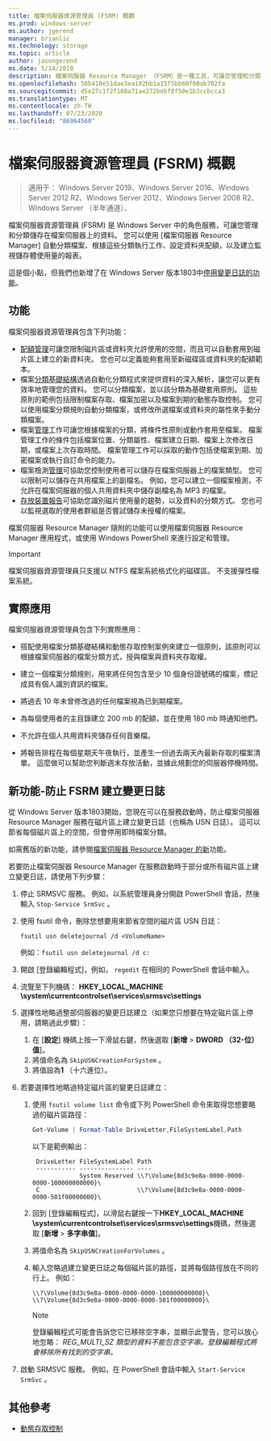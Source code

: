 ```yaml
---
title: 檔案伺服器資源管理員 (FSRM) 概觀
ms.prod: windows-server
ms.author: jgerend
manager: brianlic
ms.technology: storage
ms.topic: article
author: jasongerend
ms.date: 5/14/2018
description: 檔案伺服器 Resource Manager （FSRM）是一種工具，可讓您管理和分類 Windows Server 檔案伺服器上的資料。
ms.openlocfilehash: 58b410e51dae3ea102bb1a15f5bb60f00ab702fa
ms.sourcegitcommit: d5e27c1f2f168a71ae272bebf8f50e1b3ccbcca3
ms.translationtype: MT
ms.contentlocale: zh-TW
ms.lasthandoff: 07/23/2020
ms.locfileid: "86964560"
---
```

# <a name="file-server-resource-manager-fsrm-overview"></a>檔案伺服器資源管理員 (FSRM) 概觀

> 適用于： Windows Server 2019、Windows Server 2016、Windows Server 2012 R2、Windows Server 2012、Windows Server 2008 R2、Windows Server （半年通道）、

檔案伺服器資源管理員 (FSRM) 是 Windows Server 中的角色服務，可讓您管理和分類儲存在檔案伺服器上的資料。 您可以使用 [檔案伺服器 Resource Manager] 自動分類檔案、根據這些分類執行工作、設定資料夾配額，以及建立監視儲存體使用量的報表。

這是個小點，但我們也新增了在 Windows Server 版本1803中[停用變更日誌的功能](#whats-new)。

## <a name="features"></a>功能

檔案伺服器資源管理員包含下列功能：

-   [配額管理](quota-management.md)可讓您限制磁片區或資料夾允許使用的空間，而且可以自動套用到磁片區上建立的新資料夾。 您也可以定義能夠套用至新磁碟區或資料夾的配額範本。
-   檔案[分類基礎結構](classification-management.md)透過自動化分類程式來提供資料的深入解析，讓您可以更有效率地管理您的資料。 您可以分類檔案，並以該分類為基礎套用原則。 這些原則的範例包括限制檔案存取、檔案加密以及檔案到期的動態存取控制。 您可以使用檔案分類規則自動分類檔案，或修改所選檔案或資料夾的屬性來手動分類檔案。
-   檔案[管理](file-management-tasks.md)工作可讓您根據檔案的分類，將條件性原則或動作套用至檔案。 檔案管理工作的條件包括檔案位置、分類屬性、檔案建立日期、檔案上次修改日期，或檔案上次存取時間。 檔案管理工作可以採取的動作包括使檔案到期、加密檔案或執行自訂命令的能力。
-   檔案檢測[管理](file-screening-management.md)可協助您控制使用者可以儲存在檔案伺服器上的檔案類型。 您可以限制可以儲存在共用檔案上的副檔名。 例如，您可以建立一個檔案檢測，不允許在檔案伺服器的個人共用資料夾中儲存副檔名為 MP3 的檔案。
-   [存放裝置報告](storage-reports-management.md)可協助您識別磁片使用量的趨勢，以及資料的分類方式。 您也可以監視選取的使用者群組是否嘗試儲存未授權的檔案。

檔案伺服器 Resource Manager 隨附的功能可以使用檔案伺服器 Resource Manager 應用程式，或使用 Windows PowerShell 來進行設定和管理。

> [!IMPORTANT]
>  檔案伺服器資源管理員只支援以 NTFS 檔案系統格式化的磁碟區。 不支援彈性檔案系統。

## <a name="practical-applications"></a>實際應用
 檔案伺服器資源管理員包含下列實際應用：

-   搭配使用檔案分類基礎結構和動態存取控制案例來建立一個原則，該原則可以根據檔案伺服器的檔案分類方式，授與檔案與資料夾存取權。

-   建立一個檔案分類規則，用來將任何包含至少 10 個身份證號碼的檔案，標記成具有個人識別資訊的檔案。

-   將過去 10 年未曾修改過的任何檔案視為已到期檔案。

-   為每個使用者的主目錄建立 200 mb 的配額，並在使用 180 mb 時通知他們。

-   不允許在個人共用資料夾儲存任何音樂檔。

-   將報告排程在每個星期天午夜執行，並產生一份過去兩天內最新存取的檔案清單。 這麼做可以幫助您判斷週末存放活動，並據此規劃您的伺服器停機時間。

## <a name="whats-new---prevent-fsrm-from-creating-change-journals"></a><a name="whats-new"></a>新功能-防止 FSRM 建立變更日誌

從 Windows Server 版本1803開始，您現在可以在服務啟動時，防止檔案伺服器 Resource Manager 服務在磁片區上建立變更日誌（也稱為 USN 日誌）。 這可以節省每個磁片區上的空間，但會停用即時檔案分類。

如需舊版的新功能，請參閱[檔案伺服器 Resource Manager 的新](/previous-versions/windows/it-pro/windows-server-2012-R2-and-2012/dn383587(v=ws.11))功能。

若要防止檔案伺服器 Resource Manager 在服務啟動時于部分或所有磁片區上建立變更日誌，請使用下列步驟：

1. 停止 SRMSVC 服務。 例如，以系統管理員身分開啟 PowerShell 會話，然後輸入 `Stop-Service SrmSvc` 。
2. 使用 fsutil 命令，刪除您想要用來節省空間的磁片區 USN 日誌：

      ```
      fsutil usn deletejournal /d <VolumeName>
      ```
    例如：`fsutil usn deletejournal /d c:`

3. 開啟 [登錄編輯程式]，例如， `regedit` 在相同的 PowerShell 會話中輸入。
4. 流覽至下列機碼： **HKEY_LOCAL_MACHINE \system\currentcontrolset\services\srmsvc\settings**
5. 選擇性地略過整部伺服器的變更日誌建立（如果您只想要在特定磁片區上停用，請略過此步驟）：
    1. 在 [**設定**] 機碼上按一下滑鼠右鍵，然後選取 [**新增**  >  **DWORD （32-位）值**]。
    1. 將值命名為 `SkipUSNCreationForSystem` 。
    1. 將值設為**1** （十六進位）。
6. 若要選擇性地略過特定磁片區的變更日誌建立：
    1. 使用 `fsutil volume list` 命令或下列 PowerShell 命令來取得您想要略過的磁片區路徑：
        ```PowerShell
        Get-Volume | Format-Table DriveLetter,FileSystemLabel,Path
        ```
       以下是範例輸出：

       ```
        DriveLetter FileSystemLabel Path
        ----------- --------------- ----
                    System Reserved \\?\Volume{8d3c9e8a-0000-0000-0000-100000000000}\
        C                           \\?\Volume{8d3c9e8a-0000-0000-0000-501f00000000}\
       ```
    2. 回到 [登錄編輯程式]，以滑鼠右鍵按一下**HKEY_LOCAL_MACHINE \system\currentcontrolset\services\srmsvc\settings**機碼，然後選取 [**新增**  >  **多字串值**]。
    3. 將值命名為 `SkipUSNCreationForVolumes` 。
    4. 輸入您略過建立變更日誌之每個磁片區的路徑，並將每個路徑放在不同的行上。 例如：

        ```
        \\?\Volume{8d3c9e8a-0000-0000-0000-100000000000}\
        \\?\Volume{8d3c9e8a-0000-0000-0000-501f00000000}\
        ```

        > [!NOTE]
        > 登錄編輯程式可能會告訴您它已移除空字串，並顯示此警告，您可以放心地忽略： *REG_MULTI_SZ 類型的資料不能包含空字串。登錄編輯程式將會移除所有找到的空字串。*

7. 啟動 SRMSVC 服務。 例如，在 PowerShell 會話中輸入 `Start-Service SrmSvc` 。



## <a name="additional-references"></a>其他參考

- [動態存取控制](/previous-versions/windows/it-pro/windows-server-2012-R2-and-2012/dn408191(v=ws.11))
